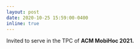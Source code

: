 ```yaml
---
layout: post
date: 2020-10-25 15:59:00-0400
inline: true
---
```


Invited to serve in the TPC of <strong>ACM MobiHoc 2021.</strong>
